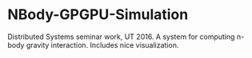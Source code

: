 # NBody-GPGPU-Simulation
Distributed Systems seminar work, UT 2016. A system for computing n-body gravity interaction. Includes nice visualization.
